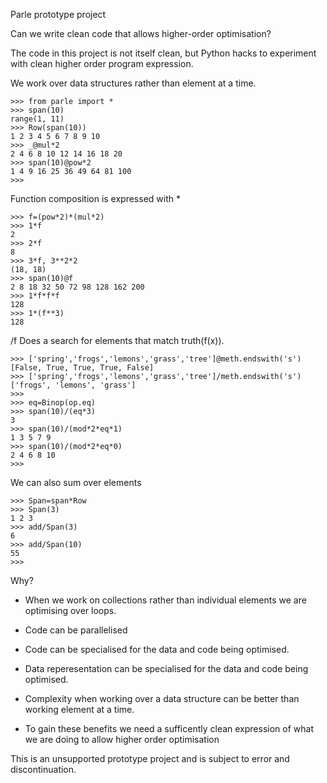 Parle prototype project

Can we write clean code that allows higher-order optimisation?

The code in this project is not itself clean, but Python hacks to
experiment with clean higher order program expression.

We work over data structures rather than element at a time.

    >>> from parle import *
    >>> span(10)
    range(1, 11)
    >>> Row(span(10))
    1 2 3 4 5 6 7 8 9 10
    >>> _@mul*2
    2 4 6 8 10 12 14 16 18 20
    >>> span(10)@pow*2
    1 4 9 16 25 36 49 64 81 100
    >>> 

Function composition is expressed with *

    >>> f=(pow*2)*(mul*2)
    >>> 1*f
    2
    >>> 2*f
    8
    >>> 3*f, 3**2*2
    (18, 18)
    >>> span(10)@f
    2 8 18 32 50 72 98 128 162 200
    >>> 1*f*f*f
    128
    >>> 1*(f**3)
    128

/f Does a search for elements that match truth(f(x)).

    >>> ['spring','frogs','lemons','grass','tree']@meth.endswith('s')
    [False, True, True, True, False]
    >>> ['spring','frogs','lemons','grass','tree']/meth.endswith('s')
    ['frogs', 'lemons', 'grass']
    >>> 
    >>> eq=Binop(op.eq)
    >>> span(10)/(eq*3)
    3
    >>> span(10)/(mod*2*eq*1)
    1 3 5 7 9
    >>> span(10)/(mod*2*eq*0)
    2 4 6 8 10
    >>> 

We can also sum over elements

    >>> Span=span*Row
    >>> Span(3)
    1 2 3
    >>> add/Span(3)
    6
    >>> add/Span(10)
    55
    >>> 

Why?

- When we work on collections rather than individual elements we are
optimising over loops.

- Code can be parallelised

- Code can be specialised for the data and code being optimised.

- Data reperesentation can be specialised for the data and code being
optimised.

- Complexity when working over a data structure can be better than working
element at a time.

- To gain these benefits we need a sufficently clean expression of what
  we are doing to allow higher order optimisation

This is an unsupported prototype project and is subject to error and
discontinuation.
